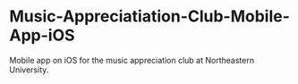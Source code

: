 # Music-Appreciatiation-Club-Mobile-App-iOS
Mobile app on iOS for the music appreciation club at Northeastern University.
